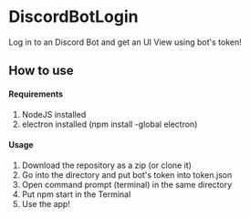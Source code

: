 # DiscordBotLogin
Log in to an Discord Bot and get an UI View using bot's token!

## How to use
#### Requirements
1. NodeJS installed
2. electron installed (npm install -global electron)

#### Usage
1. Download the repository as a zip (or clone it)
2. Go into the directory and put bot's token into token.json
3. Open command prompt (terminal) in the same directory
4. Put npm start in the Terminal
5. Use the app!
